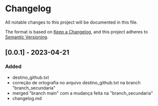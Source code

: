 # Changelog

All notable changes to this project will be documented in this file.

The format is based on [Keep a Changelog](https://keepachangelog.com/en/1.0.0/),
and this project adheres to [Semantic Versioning](https://semver.org/spec/v2.0.0.html).

## [0.0.1] - 2023-04-21

### Added
- destino_github.txt
- correção de ortografia no arquivo destino_github.txt na branch "branch_secundaria"
- merged "branch main" com a mudança feita na "branch_secundaria"
- changelog.md